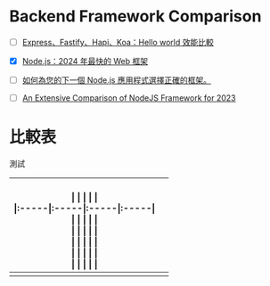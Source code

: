 # Backend Framework Comparison

- [ ] [Express、Fastify、Hapi、Koa：Hello world 效能比較](https://medium.com/deno-the-complete-reference/express-vs-fastify-vs-hapi-vs-koa-hello-world-performance-comparison-dd8cd6866bdd)

- [x] [Node.js：2024 年最快的 Web 框架](https://medium.com/deno-the-complete-reference/node-js-the-fastest-web-framework-in-2024-fa11e513fa75)

- [ ] [如何為您的下一個 Node.js 應用程式選擇正確的框架。](https://dev.to/osam1010/how-to-choose-the-right-framework-for-your-next-nodejs-app-2c1e)

- [ ] [An Extensive Comparison of NodeJS Framework for 2023](https://externlabs.com/blogs/extensive-comparison-of-nodejs-framework/)

# 比較表

測試


| <br>\|      \|      \|      \|      \|<br>\|:-----\|:-----\|:-----\|:-----\|<br>\|      \|      \|      \|      \|<br>\|      \|      \|      \|      \|<br>\|      \|      \|      \|      \|<br>\|      \|      \|      \|      \|<br>\|      \|      \|      \|      \|    |     |
| --- | --- |
|     |     |
